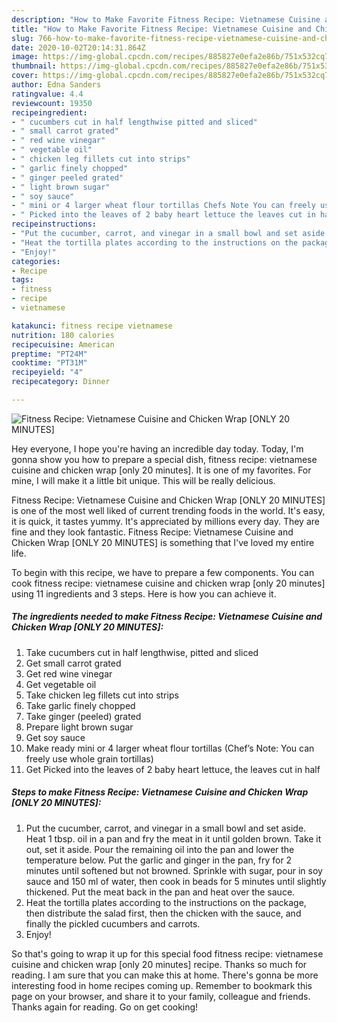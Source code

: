 ```yaml
---
description: "How to Make Favorite Fitness Recipe: Vietnamese Cuisine and Chicken Wrap [ONLY 20 MINUTES]"
title: "How to Make Favorite Fitness Recipe: Vietnamese Cuisine and Chicken Wrap [ONLY 20 MINUTES]"
slug: 766-how-to-make-favorite-fitness-recipe-vietnamese-cuisine-and-chicken-wrap-only-20-minutes
date: 2020-10-02T20:14:31.864Z
image: https://img-global.cpcdn.com/recipes/885827e0efa2e86b/751x532cq70/fitness-recipe-vietnamese-cuisine-and-chicken-wrap-only-20-minutes-recipe-main-photo.jpg
thumbnail: https://img-global.cpcdn.com/recipes/885827e0efa2e86b/751x532cq70/fitness-recipe-vietnamese-cuisine-and-chicken-wrap-only-20-minutes-recipe-main-photo.jpg
cover: https://img-global.cpcdn.com/recipes/885827e0efa2e86b/751x532cq70/fitness-recipe-vietnamese-cuisine-and-chicken-wrap-only-20-minutes-recipe-main-photo.jpg
author: Edna Sanders
ratingvalue: 4.4
reviewcount: 19350
recipeingredient:
- " cucumbers cut in half lengthwise pitted and sliced"
- " small carrot grated"
- " red wine vinegar"
- " vegetable oil"
- " chicken leg fillets cut into strips"
- " garlic finely chopped"
- " ginger peeled grated"
- " light brown sugar"
- " soy sauce"
- " mini or 4 larger wheat flour tortillas Chefs Note You can freely use whole grain tortillas"
- " Picked into the leaves of 2 baby heart lettuce the leaves cut in half"
recipeinstructions:
- "Put the cucumber, carrot, and vinegar in a small bowl and set aside. Heat 1 tbsp. oil in a pan and fry the meat in it until golden brown. Take it out, set it aside. Pour the remaining oil into the pan and lower the temperature below. Put the garlic and ginger in the pan, fry for 2 minutes until softened but not browned. Sprinkle with sugar, pour in soy sauce and 150 ml of water, then cook in beads for 5 minutes until slightly thickened. Put the meat back in the pan and heat over the sauce."
- "Heat the tortilla plates according to the instructions on the package, then distribute the salad first, then the chicken with the sauce, and finally the pickled cucumbers and carrots."
- "Enjoy!"
categories:
- Recipe
tags:
- fitness
- recipe
- vietnamese

katakunci: fitness recipe vietnamese 
nutrition: 180 calories
recipecuisine: American
preptime: "PT24M"
cooktime: "PT31M"
recipeyield: "4"
recipecategory: Dinner

---
```



![Fitness Recipe: Vietnamese Cuisine and Chicken Wrap [ONLY 20 MINUTES]](https://img-global.cpcdn.com/recipes/885827e0efa2e86b/751x532cq70/fitness-recipe-vietnamese-cuisine-and-chicken-wrap-only-20-minutes-recipe-main-photo.jpg)

Hey everyone, I hope you're having an incredible day today. Today, I'm gonna show you how to prepare a special dish, fitness recipe: vietnamese cuisine and chicken wrap [only 20 minutes]. It is one of my favorites. For mine, I will make it a little bit unique. This will be really delicious.

Fitness Recipe: Vietnamese Cuisine and Chicken Wrap [ONLY 20 MINUTES] is one of the most well liked of current trending foods in the world. It's easy, it is quick, it tastes yummy. It's appreciated by millions every day. They are fine and they look fantastic. Fitness Recipe: Vietnamese Cuisine and Chicken Wrap [ONLY 20 MINUTES] is something that I've loved my entire life.




To begin with this recipe, we have to prepare a few components. You can cook fitness recipe: vietnamese cuisine and chicken wrap [only 20 minutes] using 11 ingredients and 3 steps. Here is how you can achieve it.

<!--inarticleads1-->

##### The ingredients needed to make Fitness Recipe: Vietnamese Cuisine and Chicken Wrap [ONLY 20 MINUTES]:

1. Take  cucumbers cut in half lengthwise, pitted and sliced
1. Get  small carrot grated
1. Get  red wine vinegar
1. Get  vegetable oil
1. Take  chicken leg fillets cut into strips
1. Take  garlic finely chopped
1. Take  ginger (peeled) grated
1. Prepare  light brown sugar
1. Get  soy sauce
1. Make ready  mini or 4 larger wheat flour tortillas (Chef’s Note: You can freely use whole grain tortillas)
1. Get  Picked into the leaves of 2 baby heart lettuce, the leaves cut in half




<!--inarticleads2-->

##### Steps to make Fitness Recipe: Vietnamese Cuisine and Chicken Wrap [ONLY 20 MINUTES]:

1. Put the cucumber, carrot, and vinegar in a small bowl and set aside. Heat 1 tbsp. oil in a pan and fry the meat in it until golden brown. Take it out, set it aside. Pour the remaining oil into the pan and lower the temperature below. Put the garlic and ginger in the pan, fry for 2 minutes until softened but not browned. Sprinkle with sugar, pour in soy sauce and 150 ml of water, then cook in beads for 5 minutes until slightly thickened. Put the meat back in the pan and heat over the sauce.
1. Heat the tortilla plates according to the instructions on the package, then distribute the salad first, then the chicken with the sauce, and finally the pickled cucumbers and carrots.
1. Enjoy!




So that's going to wrap it up for this special food fitness recipe: vietnamese cuisine and chicken wrap [only 20 minutes] recipe. Thanks so much for reading. I am sure that you can make this at home. There's gonna be more interesting food in home recipes coming up. Remember to bookmark this page on your browser, and share it to your family, colleague and friends. Thanks again for reading. Go on get cooking!
